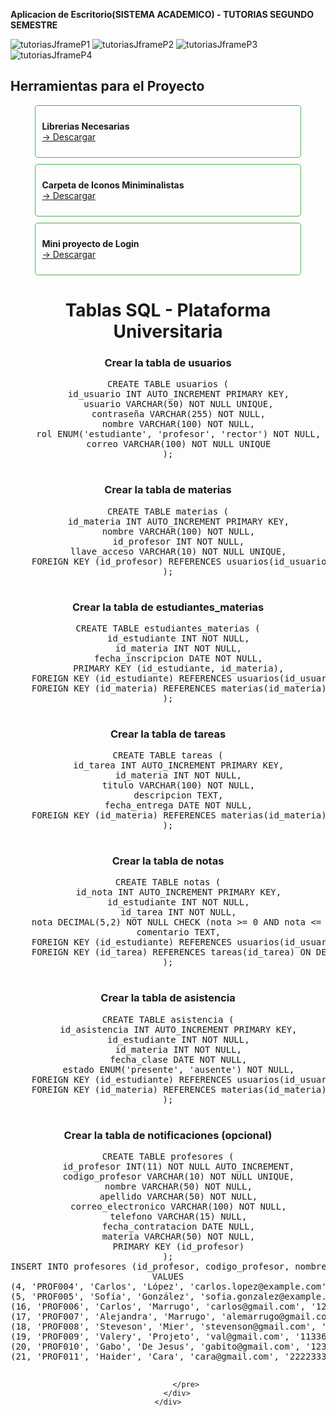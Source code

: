 **Aplicacion de Escritorio(SISTEMA ACADEMICO) - TUTORIAS SEGUNDO SEMESTRE**

![tutoriasJframeP1](https://github.com/user-attachments/assets/4c9123ed-cd3b-4bfc-82ba-b02d4a857331)
![tutoriasJframeP2](https://github.com/user-attachments/assets/d792e232-50ca-4dfc-88ab-53a32db1d94c)
![tutoriasJframeP3](https://github.com/user-attachments/assets/ba9a3a37-5631-46ec-993f-48a89dfaab9e)
![tutoriasJframeP4](https://github.com/user-attachments/assets/6d5097cc-29ec-4ddd-9ac2-f96841c03465)



<h2 align="left">Herramientas para el Proyecto</h2>
<div align="center">
  <div style="border: 1px solid #4CAF50; border-radius: 5px; padding: 10px; margin-bottom: 10px; width: 80%;">
    <p align="left">
      <strong>Librerias Necesarias</strong><br>
      <a href="https://sites.google.com/view/programacioncmv/principal" target="blank">→ Descargar</a>
    </p>
  </div>

  <div align="center">
  <div style="border: 1px solid #4CAF50; border-radius: 5px; padding: 10px; margin-bottom: 10px; width: 80%;">
    <p align="left">
      <strong>Carpeta de Iconos Miniminalistas</strong><br>
      <a href="https://www.mediafire.com/file/p3zkq9gasghj403/Iconos.zip/file" target="blank">→ Descargar</a>
    </p>
  </div>

  <div align="center">
  <div style="border: 1px solid #4CAF50; border-radius: 5px; padding: 10px; margin-bottom: 10px; width: 80%;">
    <p align="left">
      <strong>Mini proyecto de Login </strong><br>
      <a href="https://www.mediafire.com/file/n3sg1n35rbply7g/loginHospital.zip/file" target="blank">→ Descargar</a>
    </p>
  </div>

<div class="container">
    <h1>Tablas SQL - Plataforma Universitaria</h1>

  <div class="code-block">
        <h3>Crear la tabla de usuarios</h3>
        <div class="code">
            <pre>
CREATE TABLE usuarios (
    id_usuario INT AUTO_INCREMENT PRIMARY KEY,
    usuario VARCHAR(50) NOT NULL UNIQUE,
    contraseña VARCHAR(255) NOT NULL,
    nombre VARCHAR(100) NOT NULL,
    rol ENUM('estudiante', 'profesor', 'rector') NOT NULL,
    correo VARCHAR(100) NOT NULL UNIQUE
);
            </pre>
        </div>
    </div>

   <div class="code-block">
        <h3>Crear la tabla de materias</h3>
        <div class="code">
            <pre>
CREATE TABLE materias (
    id_materia INT AUTO_INCREMENT PRIMARY KEY,
    nombre VARCHAR(100) NOT NULL,
    id_profesor INT NOT NULL,
    llave_acceso VARCHAR(10) NOT NULL UNIQUE,
    FOREIGN KEY (id_profesor) REFERENCES usuarios(id_usuario) ON DELETE CASCADE
);
            </pre>
        </div>
    </div>

  <div class="code-block">
        <h3>Crear la tabla de estudiantes_materias</h3>
        <div class="code">
            <pre>
CREATE TABLE estudiantes_materias (
    id_estudiante INT NOT NULL,
    id_materia INT NOT NULL,
    fecha_inscripcion DATE NOT NULL,
    PRIMARY KEY (id_estudiante, id_materia),
    FOREIGN KEY (id_estudiante) REFERENCES usuarios(id_usuario) ON DELETE CASCADE,
    FOREIGN KEY (id_materia) REFERENCES materias(id_materia) ON DELETE CASCADE
);
            </pre>
        </div>
    </div>

  <div class="code-block">
        <h3>Crear la tabla de tareas</h3>
        <div class="code">
            <pre>
CREATE TABLE tareas (
    id_tarea INT AUTO_INCREMENT PRIMARY KEY,
    id_materia INT NOT NULL,
    titulo VARCHAR(100) NOT NULL,
    descripcion TEXT,
    fecha_entrega DATE NOT NULL,
    FOREIGN KEY (id_materia) REFERENCES materias(id_materia) ON DELETE CASCADE
);
            </pre>
        </div>
    </div>

  <div class="code-block">
        <h3>Crear la tabla de notas</h3>
        <div class="code">
            <pre>
CREATE TABLE notas (
    id_nota INT AUTO_INCREMENT PRIMARY KEY,
    id_estudiante INT NOT NULL,
    id_tarea INT NOT NULL,
    nota DECIMAL(5,2) NOT NULL CHECK (nota >= 0 AND nota <= 100),
    comentario TEXT,
    FOREIGN KEY (id_estudiante) REFERENCES usuarios(id_usuario) ON DELETE CASCADE,
    FOREIGN KEY (id_tarea) REFERENCES tareas(id_tarea) ON DELETE CASCADE
);
            </pre>
        </div>
    </div>

  <div class="code-block">
        <h3>Crear la tabla de asistencia</h3>
        <div class="code">
            <pre>
CREATE TABLE asistencia (
    id_asistencia INT AUTO_INCREMENT PRIMARY KEY,
    id_estudiante INT NOT NULL,
    id_materia INT NOT NULL,
    fecha_clase DATE NOT NULL,
    estado ENUM('presente', 'ausente') NOT NULL,
    FOREIGN KEY (id_estudiante) REFERENCES usuarios(id_usuario) ON DELETE CASCADE,
    FOREIGN KEY (id_materia) REFERENCES materias(id_materia) ON DELETE CASCADE
);
            </pre>
        </div>
    </div>

  <div class="code-block">
        <h3>Crear la tabla de notificaciones (opcional)</h3>
        <div class="code">
            <pre>
CREATE TABLE profesores (
    id_profesor INT(11) NOT NULL AUTO_INCREMENT,
    codigo_profesor VARCHAR(10) NOT NULL UNIQUE,
    nombre VARCHAR(50) NOT NULL,
    apellido VARCHAR(50) NOT NULL,
    correo_electronico VARCHAR(100) NOT NULL,
    telefono VARCHAR(15) NULL,
    fecha_contratacion DATE NULL,
    materia VARCHAR(50) NOT NULL,
    PRIMARY KEY (id_profesor)
);
INSERT INTO profesores (id_profesor, codigo_profesor, nombre, apellido, correo_electronico, telefono, fecha_contratacion, materia) 
VALUES
(4, 'PROF004', 'Carlos', 'López', 'carlos.lopez@example.com', '555-4321', '2022-04-25', 'Algebra'),
(5, 'PROF005', 'Sofía', 'González', 'sofia.gonzalez@example.com', '555-2468', '2022-05-30', 'Biología'),
(16, 'PROF006', 'Carlos', 'Marrugo', 'carlos@gmail.com', '123456655465', '2024-10-02', 'Programacion'),
(17, 'PROF007', 'Alejandra', 'Marrugo', 'alemarrugo@gmail.com', '1137524433', '2024-10-03', 'Programacion'),
(18, 'PROF008', 'Steveson', 'Mier', 'stevenson@gmail.com', '113366555555', '2024-10-03', 'Programacion'),
(19, 'PROF009', 'Valery', 'Projeto', 'val@gmail.com', '1133654789', '2024-10-03', 'Programacion'),
(20, 'PROF010', 'Gabo', 'De Jesus', 'gabito@gmail.com', '123654444444', '2024-10-08', 'Programacion'),
(21, 'PROF011', 'Haider', 'Cara', 'cara@gmail.com', '222233366655', '2024-10-08', 'Programacion');

            </pre>
        </div>
    </div>
</div>

</body>
</html>

